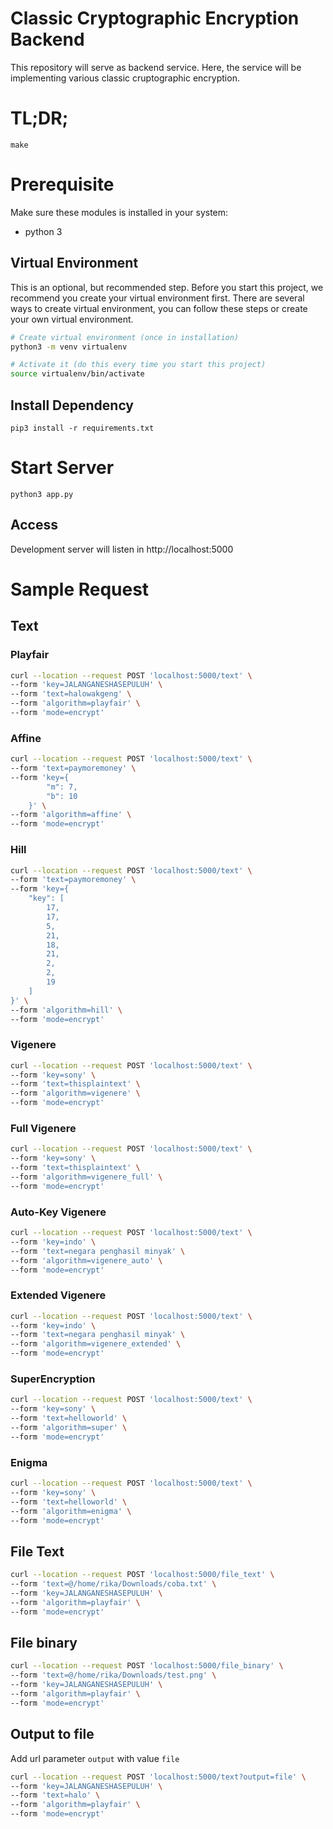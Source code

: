 # Classic Cryptographic Encryption Backend
This repository will serve as backend service. Here, the service will be implementing various classic cruptographic encryption.

# TL;DR;
```
make
```

# Prerequisite
Make sure these modules is installed in your system:
* python 3

## Virtual Environment 
This is an optional, but recommended step.
Before you start this project, we recommend you create your virtual environment first.
There are several ways to create virtual environment, you can follow these steps or create your own virtual environment.
```bash
# Create virtual environment (once in installation)
python3 -m venv virtualenv

# Activate it (do this every time you start this project)
source virtualenv/bin/activate
```

## Install Dependency
```
pip3 install -r requirements.txt
```

# Start Server
```
python3 app.py
```
## Access
Development server will listen in http://localhost:5000

# Sample Request

## Text

### Playfair

```bash
curl --location --request POST 'localhost:5000/text' \
--form 'key=JALANGANESHASEPULUH' \
--form 'text=halowakgeng' \
--form 'algorithm=playfair' \
--form 'mode=encrypt'
```

### Affine
```bash
curl --location --request POST 'localhost:5000/text' \
--form 'text=paymoremoney' \
--form 'key={
        "m": 7,
        "b": 10
    }' \
--form 'algorithm=affine' \
--form 'mode=encrypt'
```

### Hill
```bash
curl --location --request POST 'localhost:5000/text' \
--form 'text=paymoremoney' \
--form 'key={
    "key": [
        17,
        17,
        5,
        21,
        18,
        21,
        2,
        2,
        19
    ]
}' \
--form 'algorithm=hill' \
--form 'mode=encrypt'
```
### Vigenere

```bash
curl --location --request POST 'localhost:5000/text' \
--form 'key=sony' \
--form 'text=thisplaintext' \
--form 'algorithm=vigenere' \
--form 'mode=encrypt'
```

### Full Vigenere

```bash
curl --location --request POST 'localhost:5000/text' \
--form 'key=sony' \
--form 'text=thisplaintext' \
--form 'algorithm=vigenere_full' \
--form 'mode=encrypt'
```

### Auto-Key Vigenere

```bash
curl --location --request POST 'localhost:5000/text' \
--form 'key=indo' \
--form 'text=negara penghasil minyak' \
--form 'algorithm=vigenere_auto' \
--form 'mode=encrypt'
```
### Extended Vigenere

```bash
curl --location --request POST 'localhost:5000/text' \
--form 'key=indo' \
--form 'text=negara penghasil minyak' \
--form 'algorithm=vigenere_extended' \
--form 'mode=encrypt'
```

### SuperEncryption
```bash
curl --location --request POST 'localhost:5000/text' \
--form 'key=sony' \
--form 'text=helloworld' \
--form 'algorithm=super' \
--form 'mode=encrypt'
```
### Enigma
```bash
curl --location --request POST 'localhost:5000/text' \
--form 'key=sony' \
--form 'text=helloworld' \
--form 'algorithm=enigma' \
--form 'mode=encrypt'
```

## File Text
```bash
curl --location --request POST 'localhost:5000/file_text' \
--form 'text=@/home/rika/Downloads/coba.txt' \
--form 'key=JALANGANESHASEPULUH' \
--form 'algorithm=playfair' \
--form 'mode=encrypt'
```

## File binary
```bash
curl --location --request POST 'localhost:5000/file_binary' \
--form 'text=@/home/rika/Downloads/test.png' \
--form 'key=JALANGANESHASEPULUH' \
--form 'algorithm=playfair' \
--form 'mode=encrypt'
```

## Output to file
Add url parameter `output` with value `file`
```bash
curl --location --request POST 'localhost:5000/text?output=file' \
--form 'key=JALANGANESHASEPULUH' \
--form 'text=halo' \
--form 'algorithm=playfair' \
--form 'mode=encrypt'
```